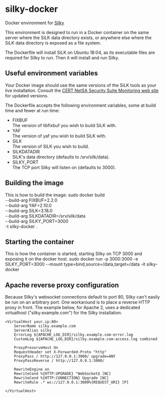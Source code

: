 # silky-docker
Docker environment for [Silky](https://github.com/dhoelzer/Silky)

This environment is designed to run in a Docker container on the same server where the SiLK data directory exists, or anywhere else where the SiLK data directory is exposed as a file system.

The Dockerfile will install SiLK on Ubuntu 18:04, as its executable files are required for Silky to run. Then it will install and run Silky.

## Useful environment variables
Your Docker image should use the same versions of the SiLK tools as your live installation. Consult the [CERT NetSA Security Suite
Monitoring web site](https://tools.netsa.cert.org/index.html) for updated versions.

The Dockerfile accepts the following environment variables, some at build time and fewer at run time:

* FIXBUF  
The version of libfixbuf you wish to build SiLK with.
* YAF  
The version of yaf you wish to build SiLK with.
* SILK  
The version of SiLK you wish to build.
* SILKDATADIR  
SiLK's data directory (defaults to /srv/silk/data).
* SILKY_PORT  
The TCP port Silky will listen on (defaults to 3000).

## Building the image
This is how to build the image:
    sudo docker build \
    --build-arg FIXBUF=2.2.0 \
    --build-arg YAF=2.10.0 \
    --build-arg SILK=3.18.0 \
    --build-arg SILKDATADIR=/srv/silk/data \
    --build-arg SILKY_PORT=3000 \
    -t silky-docker .

## Starting the container
This is how the container is started, starting Silky on TCP 3000 and exposing it on the docker host.
    sudo docker run -p 3000:3000 -e SILKY_PORT=3000 --mount type=bind,source=/data,target=/data -it silky-docker

## Apache reverse proxy configuration
Because Silky's websocket connections default to port 80, Silky can't easily be run on an arbitrary port. One workaround is to place a reverse HTTP proxy in front. The example below, for Apache 2, uses a dedicated virtualhost ("silky.example.com") for the Silky installation.

```
<VirtualHost your.ip:80>
    ServerName silky.example.com
    ServerAlias silky
    ErrorLog ${APACHE_LOG_DIR}/silky.example.com-error.log
    CustomLog ${APACHE_LOG_DIR}/silky.example.com-access.log combined

    ProxyPreserveHost On
    RequestHeader set X-Forwarded-Proto "http"
    ProxyPass / http://127.0.0.1:3000/ upgrade=ANY
    ProxyPassReverse / http://127.0.0.1:3000/

    RewriteEngine on
    RewriteCond %{HTTP:UPGRADE} ^WebSocket$ [NC]
    RewriteCond %{HTTP:CONNECTION} Upgrade [NC]
    RewriteRule .* ws://127.0.0.1:3000%{REQUEST_URI} [P]

</VirtualHost>
```

